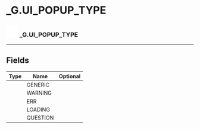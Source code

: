 # _G.UI_POPUP_TYPE

### <img src="../../.gitbook/assets/base.png" width="32" height="32" /> _G.UI_POPUP_TYPE


-----------------
## Fields

| Type   | Name | Optional |
| ------ | ---- | -------: |
|  | GENERIC |   |
|  | WARNING |   |
|  | ERR |   |
|  | LOADING |   |
|  | QUESTION |   |
